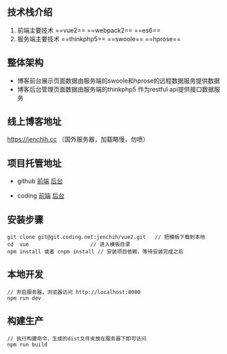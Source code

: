 ## 技术栈介绍
1. 前端主要技术 ==vue2== ==webpack2== ==es6== 
2. 服务端主要技术 ==thinkphp5== ==swoole== ==hprose==

## 整体架构
- 博客前台展示页面数据由服务端的swoole和hprose的远程数据服务提供数据
- 博客后台管理页面数据由服务端的thinkphp5 作为restful api提供接口数据服务

## 线上博客地址 
https://jenchih.cc   （国外服务器，加载略慢，勿喷）

## 项目托管地址
- github [前端](https://github.com/jenchih/vue2)  [后台](https://github.com/jenchih/blog)

- coding [前端](https://coding.net/u/jenchih/p/vue/git)  [后台](https://coding.net/u/jenchih/p/blog/git)

## 安装步骤
	git clone git@git.coding.net:jenchih/vue2.git	// 把模板下载到本地
	cd 	vue		               // 进入模板目录
	npm install	或者 cnpm install	// 安装项目依赖，等待安装完成之后

## 本地开发

	// 开启服务器，浏览器访问 http://localhost:8080
	npm run dev

## 构建生产

	// 执行构建命令，生成的dist文件夹放在服务器下即可访问
	npm run build